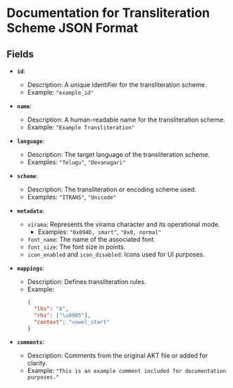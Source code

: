 # Documentation for Transliteration Scheme JSON Format

## Fields

- **`id`**:
  - Description: A unique identifier for the transliteration scheme.
  - Example: `"example_id"`

- **`name`**:
  - Description: A human-readable name for the transliteration scheme.
  - Example: `"Example Transliteration"`

- **`language`**:
  - Description: The target language of the transliteration scheme.
  - Examples: `"Telugu"`, `"Devanagari"`

- **`scheme`**:
  - Description: The transliteration or encoding scheme used.
  - Examples: `"ITRANS"`, `"Unicode"`

- **`metadata`**:
  - `virama`: Represents the virama character and its operational mode.
    - Examples: `"0x094D, smart"`, `"0x0, normal"`
  - `font_name`: The name of the associated font.
  - `font_size`: The font size in points.
  - `icon_enabled` and `icon_disabled`: Icons used for UI purposes.

- **`mappings`**:
  - Description: Defines transliteration rules.
  - Example:
    ```json
    {
      "lhs": "A",
      "rhs": ["\u0905"],
      "context": "vowel_start"
    }
    ```

- **`comments`**:
  - Description: Comments from the original AKT file or added for clarity.
  - Example: `"This is an example comment included for documentation purposes."`
